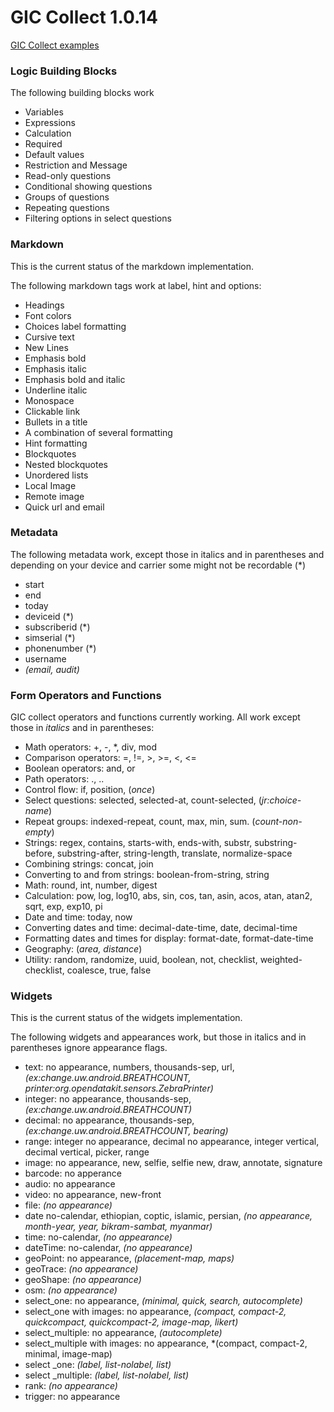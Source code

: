 # GIC Collect 1.0.14

[GIC Collect examples](https://github.com/dsalazarrojas/Odk-Collect-for-IOS/tree/master/examples)

### Logic Building Blocks

The following building blocks work

- Variables
- Expressions
- Calculation
- Required
- Default values
- Restriction and Message
- Read-only questions
- Conditional showing questions
- Groups of questions
- Repeating questions
- Filtering options in select questions

### Markdown

This is the current status of the markdown implementation.

The following markdown tags work at label, hint and options:

- Headings
- Font colors
- Choices label formatting
- Cursive text
- New Lines
- Emphasis bold
- Emphasis italic
- Emphasis bold and italic
- Underline italic
- Monospace
- Clickable link
- Bullets in a title
- A combination of several formatting
- Hint formatting
- Blockquotes
- Nested blockquotes
- Unordered lists
- Local Image
- Remote image
- Quick url and email


### Metadata

The following metadata work, except those in italics and in parentheses and depending on your device and carrier some might not be recordable (\*)

- start
- end
- today
- deviceid (\*)
- subscriberid (\*)
- simserial (\*)
- phonenumber (\*)
- username
- *(email, audit)* 

### Form Operators and Functions

GIC collect operators and functions currently working. All work except those in *italics* and in parentheses:

 - Math operators: +, -, \*, div, mod
 - Comparison operators:  =, !=, >, >=, <, <=
 - Boolean operators: and, or
 - Path operators: ., ..
 - Control flow: if, position, (*once*)
 - Select questions: selected, selected-at, count-selected, (*jr:choice-name*)
 - Repeat groups: indexed-repeat, count, max, min, sum. (*count-non-empty*)
 - Strings: regex, contains, starts-with, ends-with, substr, substring-before, substring-after, string-length, translate, normalize-space
 - Combining strings: concat, join
 - Converting to and from strings: boolean-from-string, string
 - Math: round, int, number, digest
 - Calculation: pow, log, log10, abs, sin, cos, tan, asin, acos, atan, atan2, sqrt, exp, exp10, pi
 - Date and time: today, now
 - Converting dates and time: decimal-date-time, date, decimal-time
 - Formatting dates and times for display: format-date, format-date-time
 - Geography: (*area, distance*)
 - Utility: random, randomize, uuid, boolean, not, checklist, weighted-checklist, coalesce, true, false

### Widgets

This is the current status of the widgets implementation.

The following widgets and appearances work, but those in italics and in parentheses ignore appearance flags.

- text: no appearance, numbers, thousands-sep, url, *(ex:change.uw.android.BREATHCOUNT, printer:org.opendatakit.sensors.ZebraPrinter)*
- integer: no appearance, thousands-sep, *(ex:change.uw.android.BREATHCOUNT)*
- decimal:  no appearance, thousands-sep, *(ex:change.uw.android.BREATHCOUNT, bearing)*
- range: integer no appearance, decimal no appearance, integer vertical, decimal vertical, picker, range
- image: no appearance, new, selfie, selfie new, draw, annotate, signature
- barcode: no apperance
- audio: no appearance
- video: no appearance, new-front
- file: *(no appearance)*
- date no-calendar, ethiopian, coptic, islamic, persian, *(no appearance, month-year, year,  bikram-sambat, myanmar)*
- time: no-calendar, *(no appearance)*
- dateTime: no-calendar, *(no appearance)*
- geoPoint: no appearance, *(placement-map, maps)*
- geoTrace: *(no appearance)*
- geoShape: *(no appearance)*
- osm: *(no appearance)*
- select\_one: no appearance, *(minimal, quick, search, autocomplete)*
- select\_one with images: no appearance, *(compact, compact-2, quickcompact, quickcompact-2, image-map, likert)*
- select\_multiple: no appearance, *(autocomplete)*
- select\_multiple with images: no appearance, *(compact, compact-2, minimal, image-map) 
- select \_one: *(label, list-nolabel, list)*
- select \_multiple: *(label, list-nolabel, list)*
- rank: *(no appearance)*
- trigger: no appearance


